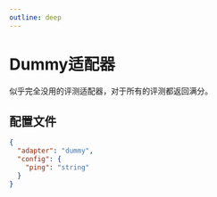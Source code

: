 ```yaml
---
outline: deep
---
```


# Dummy适配器

似乎完全没用的评测适配器，对于所有的评测都返回满分。

## 配置文件

```json
{
  "adapter": "dummy",
  "config": {
    "ping": "string"
  }
}
```
